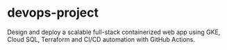 # devops-project
Design and deploy a scalable full-stack containerized web app using GKE, Cloud SQL, Terraform and CI/CD automation with GitHub Actions.
